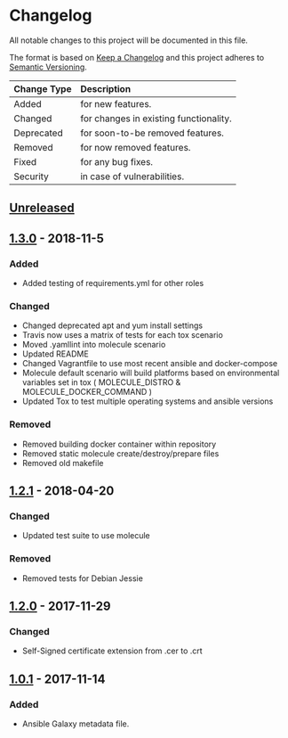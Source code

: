 # Changelog

All notable changes to this project will be documented in this file.

The format is based on [Keep a Changelog](http://keepachangelog.com/en/1.0.0/)
and this project adheres to [Semantic Versioning](http://semver.org/spec/v2.0.0.html).

| Change Type   | Description                            |
| :------------ | :------------------------------------- |
| Added         | for new features.                      |
| Changed       | for changes in existing functionality. |
| Deprecated    | for soon-to-be removed features.       |
| Removed       | for now removed features.              |
| Fixed         | for any bug fixes.                     |
| Security      | in case of vulnerabilities.            |

## [Unreleased]

## [1.3.0] - 2018-11-5

### Added

- Added testing of requirements.yml for other roles

### Changed

- Changed deprecated apt and yum install settings
- Travis now uses a matrix of tests for each tox scenario
- Moved .yamllint into molecule scenario
- Updated README
- Changed Vagrantfile to use most recent ansible and docker-compose
- Molecule default scenario will build platforms based on environmental variables set in tox ( MOLECULE_DISTRO & MOLECULE_DOCKER_COMMAND )
- Updated Tox to test multiple operating systems and ansible versions

### Removed

- Removed building docker container within repository
- Removed static molecule create/destroy/prepare files
- Removed old makefile

## [1.2.1] - 2018-04-20

### Changed

- Updated test suite to use molecule

### Removed

- Removed tests for Debian Jessie

## [1.2.0] - 2017-11-29

### Changed

- Self-Signed certificate extension from .cer to .crt

## [1.0.1] - 2017-11-14

### Added

- Ansible Galaxy metadata file.

[Unreleased]: https://github.com/joshuacherry/ansible-role-openssl/compare/1.3.0...HEAD
[1.3.0]: https://github.com/joshuacherry/ansible-role-openssl/compare/1.2.1...1.3.0
[1.2.1]: https://github.com/joshuacherry/ansible-role-openssl/compare/1.2.0...1.2.1
[1.2.0]: https://github.com/joshuacherry/ansible-role-openssl/compare/1.0.1...1.2.0
[1.0.1]: https://github.com/joshuacherry/ansible-role-openssl/compare/1.0.0...1.0.1
